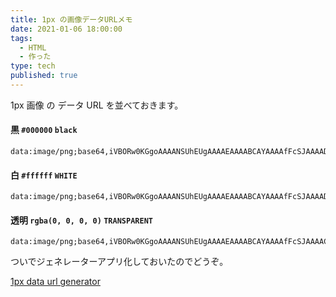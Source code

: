 ```yaml
---
title: 1px の画像データURLメモ
date: 2021-01-06 18:00:00
tags:
  - HTML
  - 作った
type: tech
published: true
---
```


1px 画像 の データ URL を並べておきます。

#### 黒 `#000000` `black`

```
data:image/png;base64,iVBORw0KGgoAAAANSUhEUgAAAAEAAAABCAYAAAAfFcSJAAAADUlEQVQYV2NgYGD4DwABBAEAcCBlCwAAAABJRU5ErkJggg==
```

#### 白 `#ffffff` `WHITE`

```
data:image/png;base64,iVBORw0KGgoAAAANSUhEUgAAAAEAAAABCAYAAAAfFcSJAAAADUlEQVQYV2P4////fwAJ+wP9BUNFygAAAABJRU5ErkJggg==
```

#### 透明 `rgba(0, 0, 0, 0)` `TRANSPARENT`

```
data:image/png;base64,iVBORw0KGgoAAAANSUhEUgAAAAEAAAABCAYAAAAfFcSJAAAAC0lEQVQYV2NgAAIAAAUAAarVyFEAAAAASUVORK5CYII=
```

ついでジェネレーターアプリ化しておいたのでどうぞ。

[1px data url generator](https://tools.anozon.me/1px)
